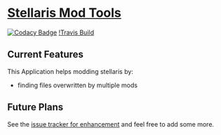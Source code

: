# [Stellaris Mod Tools](https://github.com/Idrinths-Stellaris-Mods/Mod-Tools/releases/latest/)

[![Codacy Badge](https://api.codacy.com/project/badge/Grade/23bfdba23039450aa3c16f06f93362ee)](https://www.codacy.com/app/Idrinth/Mod-Tools?utm_source=github.com&amp;utm_medium=referral&amp;utm_content=Idrinths-Stellaris-Mods/Mod-Tools&amp;utm_campaign=Badge_Grade)
[!Travis Build](https://api.travis-ci.org/Idrinths-Stellaris-Mods/Mod-Tools.svg?branch=master)

## Current Features

This Application helps modding stellaris by:

- finding files overwritten by multiple mods

## Future Plans

See the [issue tracker for enhancement](https://github.com/Idrinths-Stellaris-Mods/Mod-Tools/issues?q=is%3Aissue+is%3Aopen+label%3Aenhancement) and feel free to add some more.
